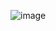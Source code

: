 ![image](https://github.com/AniketPotdar-AP/30_days_of_Javascript/assets/67656639/4e33e299-0486-42ec-b091-e7bc54b36b29)
